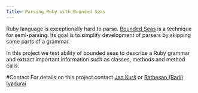 ```yaml
---
Title: Parsing Ruby with Bounded Seas
---
```


Ruby language is exceptionally hard to parse. [Bounded Seas](http://scg.unibe.ch/scgbib?_k=xMbjghUa&query=Kurs14b) is a technique for semi-parsing. Its goal is to simplify development of parsers by skipping some parts of a grammar.

In this project we test ability of bounded seas to describe a Ruby grammar and extract important information such as classes, methods and method calls.

#Contact
For details on this project contact [Jan Kurš](%base_url%/staff/kursjan) or [Rathesan (Radi) Iyadurai](%base_url%/wiki/alumni/RadiIyadurai)
